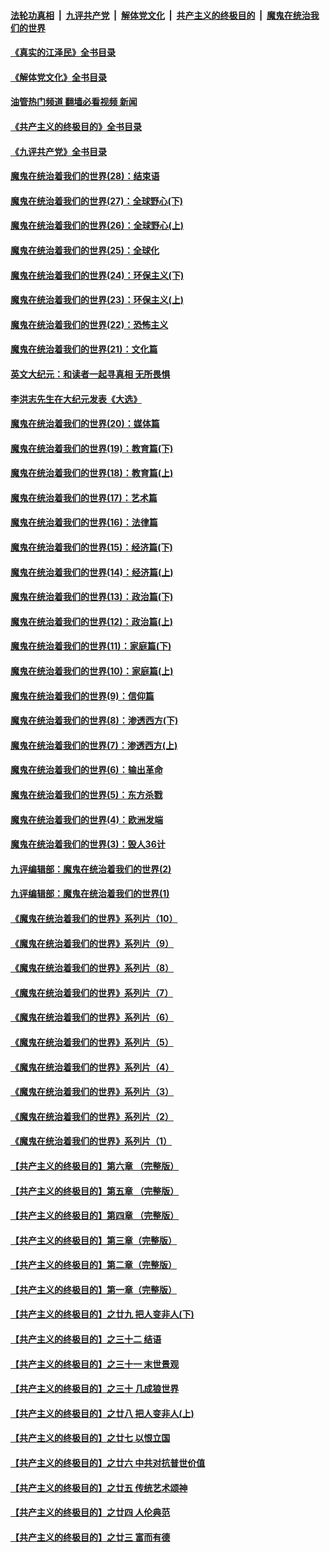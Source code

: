 ####  [法轮功真相](../../../../basic/blob/master/README.md?t=05261301) &nbsp;|&nbsp; [九评共产党](../../../../9ping.md/blob/master/README.md?t=05261301) &nbsp;|&nbsp; [解体党文化](../../../../jtdwh.md/blob/master/README.md?t=05261301)  &nbsp;|&nbsp; [共产主义的终极目的](../../../../gczydzjmd.md/blob/master/README.md?t=05261301) &nbsp;|&nbsp; [魔鬼在统治我们的世界](../../../../mgztzwmdsj.md/blob/master/README.md?t=05261301) 

#### [《真实的江泽民》全书目录](../pages/nsc422/n13721399.md?t=05261301) 

#### [《解体党文化》全书目录](../pages/nsc422/n13721157.md?t=05261301) 

#### [油管热门频道 翻墙必看视频 新闻](http://45.76.130.85:81/youtube.html?05261301)

#### [《共产主义的终极目的》全书目录](../pages/nsc422/n13721048.md?t=05261301) 

#### [《九评共产党》全书目录](../pages/nsc422/n13708085.md?t=05261301) 

#### [魔鬼在统治着我们的世界(28)：结束语](../pages/nsc422/n10936246.md?t=05261301) 

#### [魔鬼在统治着我们的世界(27)：全球野心(下)](../pages/nsc422/n10928319.md?t=05261301) 

#### [魔鬼在统治着我们的世界(26)：全球野心(上)](../pages/nsc422/n10900318.md?t=05261301) 

#### [魔鬼在统治着我们的世界(25)：全球化](../pages/nsc422/n10788205.md?t=05261301) 

#### [魔鬼在统治着我们的世界(24)：环保主义(下)](../pages/nsc422/n10695307.md?t=05261301) 

#### [魔鬼在统治着我们的世界(23)：环保主义(上)](../pages/nsc422/n10688613.md?t=05261301) 

#### [魔鬼在统治着我们的世界(22)：恐怖主义](../pages/nsc422/n10614727.md?t=05261301) 

#### [魔鬼在统治着我们的世界(21)：文化篇](../pages/nsc422/n10597706.md?t=05261301) 

#### [英文大纪元：和读者一起寻真相 无所畏惧](../pages/nsc422/n12542027.md?t=05261301) 

#### [李洪志先生在大纪元发表《大选》](../pages/nsc422/n12534746.md?t=05261301) 

#### [魔鬼在统治着我们的世界(20)：媒体篇](../pages/nsc422/n10586579.md?t=05261301) 

#### [魔鬼在统治着我们的世界(19)：教育篇(下)](../pages/nsc422/n10564808.md?t=05261301) 

#### [魔鬼在统治着我们的世界(18)：教育篇(上)](../pages/nsc422/n10526970.md?t=05261301) 

#### [魔鬼在统治着我们的世界(17)：艺术篇](../pages/nsc422/n10499093.md?t=05261301) 

#### [魔鬼在统治着我们的世界(16)：法律篇](../pages/nsc422/n10485969.md?t=05261301) 

#### [魔鬼在统治着我们的世界(15)：经济篇(下)](../pages/nsc422/n10469975.md?t=05261301) 

#### [魔鬼在统治着我们的世界(14)：经济篇(上)](../pages/nsc422/n10457370.md?t=05261301) 

#### [魔鬼在统治着我们的世界(13)：政治篇(下)](../pages/nsc422/n10448270.md?t=05261301) 

#### [魔鬼在统治着我们的世界(12)：政治篇(上)](../pages/nsc422/n10444576.md?t=05261301) 

#### [魔鬼在统治着我们的世界(11)：家庭篇(下)](../pages/nsc422/n10440961.md?t=05261301) 

#### [魔鬼在统治着我们的世界(10)：家庭篇(上)](../pages/nsc422/n10435448.md?t=05261301) 

#### [魔鬼在统治着我们的世界(9)：信仰篇](../pages/nsc422/n10432159.md?t=05261301) 

#### [魔鬼在统治着我们的世界(8)：渗透西方(下)](../pages/nsc422/n10429603.md?t=05261301) 

#### [魔鬼在统治着我们的世界(7)：渗透西方(上)](../pages/nsc422/n10426013.md?t=05261301) 

#### [魔鬼在统治着我们的世界(6)：输出革命](../pages/nsc422/n10421536.md?t=05261301) 

#### [魔鬼在统治着我们的世界(5)：东方杀戮](../pages/nsc422/n10417707.md?t=05261301) 

#### [魔鬼在统治着我们的世界(4)：欧洲发端](../pages/nsc422/n10414890.md?t=05261301) 

#### [魔鬼在统治着我们的世界(3)：毁人36计](../pages/nsc422/n10411583.md?t=05261301) 

#### [九评编辑部：魔鬼在统治着我们的世界(2)](../pages/nsc422/n10410036.md?t=05261301) 

#### [九评编辑部：魔鬼在统治着我们的世界(1)](../pages/nsc422/n10406825.md?t=05261301) 

#### [《魔鬼在统治着我们的世界》系列片（10）](../pages/nsc422/n12292670.md?t=05261301) 

#### [《魔鬼在统治着我们的世界》系列片（9）](../pages/nsc422/n12290859.md?t=05261301) 

#### [《魔鬼在统治着我们的世界》系列片（8）](../pages/nsc422/n12287445.md?t=05261301) 

#### [《魔鬼在统治着我们的世界》系列片（7）](../pages/nsc422/n12283425.md?t=05261301) 

#### [《魔鬼在统治着我们的世界》系列片（6）](../pages/nsc422/n12282314.md?t=05261301) 

#### [《魔鬼在统治着我们的世界》系列片（5）](../pages/nsc422/n12281419.md?t=05261301) 

#### [《魔鬼在统治着我们的世界》系列片（4）](../pages/nsc422/n12274024.md?t=05261301) 

#### [《魔鬼在统治着我们的世界》系列片（3）](../pages/nsc422/n12271322.md?t=05261301) 

#### [《魔鬼在统治着我们的世界》系列片（2）](../pages/nsc422/n12269049.md?t=05261301) 

#### [《魔鬼在统治着我们的世界》系列片（1）](../pages/nsc422/n12267575.md?t=05261301) 

#### [【共产主义的终极目的】第六章 （完整版）](../pages/nsc422/n11428913.md?t=05261301) 

#### [【共产主义的终极目的】第五章 （完整版）](../pages/nsc422/n11428912.md?t=05261301) 

#### [【共产主义的终极目的】第四章 （完整版）](../pages/nsc422/n11428907.md?t=05261301) 

#### [【共产主义的终极目的】第三章（完整版）](../pages/nsc422/n11428848.md?t=05261301) 

#### [【共产主义的终极目的】第二章（完整版）](../pages/nsc422/n11428831.md?t=05261301) 

#### [【共产主义的终极目的】第一章（完整版）](../pages/nsc422/n11417651.md?t=05261301) 

#### [【共产主义的终极目的】之廿九 把人变非人(下)](../pages/nsc422/n11344140.md?t=05261301) 

#### [【共产主义的终极目的】之三十二 结语](../pages/nsc422/n11360535.md?t=05261301) 

#### [【共产主义的终极目的】之三十一 末世景观](../pages/nsc422/n11351129.md?t=05261301) 

#### [【共产主义的终极目的】之三十 几成狼世界](../pages/nsc422/n11348280.md?t=05261301) 

#### [【共产主义的终极目的】之廿八 把人变非人(上)](../pages/nsc422/n11340492.md?t=05261301) 

#### [【共产主义的终极目的】之廿七 以恨立国](../pages/nsc422/n11336944.md?t=05261301) 

#### [【共产主义的终极目的】之廿六 中共对抗普世价值](../pages/nsc422/n11324785.md?t=05261301) 

#### [【共产主义的终极目的】之廿五 传统艺术颂神](../pages/nsc422/n11296396.md?t=05261301) 

#### [【共产主义的终极目的】之廿四 人伦典范](../pages/nsc422/n11296397.md?t=05261301) 

#### [【共产主义的终极目的】之廿三 富而有德](../pages/nsc422/n11283598.md?t=05261301) 

<img src='http://gfw-breaker.win/goodnews/indexes/nsc422.md' width='0px' height='0px'/>
